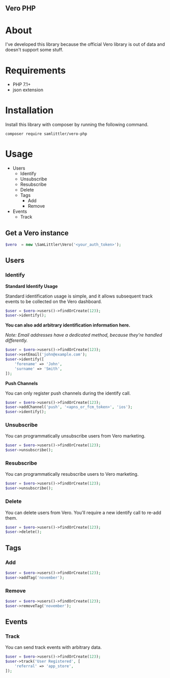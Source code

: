 Vero PHP
---

# About

I've developed this library because the official Vero library is out of data and doesn't support some stuff.

# Requirements

- PHP 7.1+
- json extension

# Installation

Install this library with composer by running the following command.

`composer require samlittler/vero-php`

# Usage

- Users
    - Identify
    - Unsubscribe
    - Resubscribe
    - Delete
    - Tags
        - Add
        - Remove
- Events
    - Track
    
## Get a Vero instance

```php
$vero  = new \SamLittler\Vero('<your_auth_token>');
```
    
## Users

### Identify

**Standard Identify Usage**

Standard identification usage is simple, and it allows subsequent track events to be collected on the Vero dashboard.

```php
$user = $vero->users()->findOrCreate(123);
$user->identify();
```

**You can also add arbitrary identification information here.**

*Note: Email addresses have a dedicated method, because they're handled differently.*

```php
$user = $vero->users()->findOrCreate(123);
$user->setEmail('john@example.com');
$user->identify([
    'forename' => 'John',
    'surname' => 'Smith',
]);
```

**Push Channels**

You can only register push channels during the identify call.

```php
$user = $vero->users()->findOrCreate(123);
$user->addChannel('push', '<apns_or_fcm_token>', 'ios');
$user->identify();
```

### Unsubscribe

You can programmatically unsubscribe users from Vero marketing.

```php
$user = $vero->users()->findOrCreate(123);
$user->unsubscribe();
```

### Resubscribe

You can programmatically resubscribe users to Vero marketing.

```php
$user = $vero->users()->findOrCreate(123);
$user->unsubscribe();
```

### Delete

You can delete users from Vero. You'll require a new identify call to re-add them.

```php
$user = $vero->users()->findOrCreate(123);
$user->delete();
```

## Tags

### Add

```php
$user = $vero->users()->findOrCreate(123);
$user->addTag('november');
```

### Remove

```php
$user = $vero->users()->findOrCreate(123);
$user->removeTag('november');
```

## Events

   ### Track
   
   You can send track events with arbitrary data.

```php
$user = $vero->users()->findOrCreate(123);
$user->track('User Registered', [
    'referral' => 'app_store',
]);
```
   
